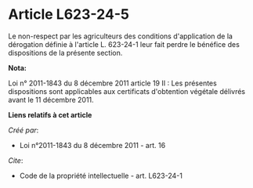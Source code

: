 # Article L623-24-5

Le non-respect par les agriculteurs des conditions d'application de la dérogation définie à l'article L. 623-24-1 leur fait
perdre le bénéfice des dispositions de la présente section.

**Nota:**

Loi n° 2011-1843 du 8 décembre 2011 article 19 II : Les présentes dispositions sont applicables aux certificats d'obtention
végétale délivrés avant le 11 décembre 2011.

**Liens relatifs à cet article**

_Créé par_:

  - Loi n°2011-1843 du 8 décembre 2011 - art. 16

_Cite_:

  - Code de la propriété intellectuelle - art. L623-24-1
